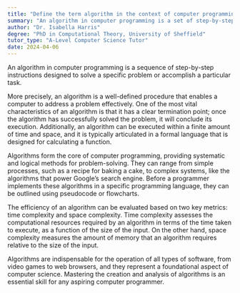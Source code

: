 ```yaml
---
title: "Define the term algorithm in the context of computer programming"
summary: "An algorithm in computer programming is a set of step-by-step instructions to solve a specific problem or perform a certain task."
author: "Dr. Isabella Harris"
degree: "PhD in Computational Theory, University of Sheffield"
tutor_type: "A-Level Computer Science Tutor"
date: 2024-04-06
---
```


An algorithm in computer programming is a sequence of step-by-step instructions designed to solve a specific problem or accomplish a particular task.

More precisely, an algorithm is a well-defined procedure that enables a computer to address a problem effectively. One of the most vital characteristics of an algorithm is that it has a clear termination point; once the algorithm has successfully solved the problem, it will conclude its execution. Additionally, an algorithm can be executed within a finite amount of time and space, and it is typically articulated in a formal language that is designed for calculating a function.

Algorithms form the core of computer programming, providing systematic and logical methods for problem-solving. They can range from simple processes, such as a recipe for baking a cake, to complex systems, like the algorithms that power Google’s search engine. Before a programmer implements these algorithms in a specific programming language, they can be outlined using pseudocode or flowcharts.

The efficiency of an algorithm can be evaluated based on two key metrics: time complexity and space complexity. Time complexity assesses the computational resources required by an algorithm in terms of the time taken to execute, as a function of the size of the input. On the other hand, space complexity measures the amount of memory that an algorithm requires relative to the size of the input.

Algorithms are indispensable for the operation of all types of software, from video games to web browsers, and they represent a foundational aspect of computer science. Mastering the creation and analysis of algorithms is an essential skill for any aspiring computer programmer.
    
